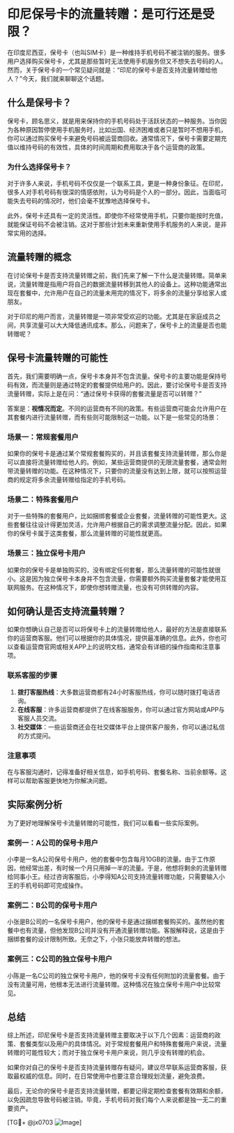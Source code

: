 # 印尼保号卡的流量转赠：是可行还是受限？

在印度尼西亚，保号卡（也叫SIM卡）是一种维持手机号码不被注销的服务。很多用户选择购买保号卡，尤其是那些暂时无法使用手机服务但又不想失去号码的人。然而，关于保号卡的一个常见疑问就是：“印尼的保号卡是否支持流量转赠给他人？”今天，我们就来聊聊这个话题。

## 什么是保号卡？

保号卡，顾名思义，就是用来保持你的手机号码处于活跃状态的一种服务。当你因为各种原因暂停使用手机服务时，比如出国、经济困难或者只是暂时不想用手机，你可以通过购买保号卡来避免号码被运营商回收。通常情况下，保号卡需要定期充值以维持号码的有效性，具体的时间周期和费用取决于各个运营商的政策。

### 为什么选择保号卡？

对于许多人来说，手机号码不仅仅是一个联系工具，更是一种身份象征。在印尼，很多人对手机号码有很深的情感依附，认为号码是个人的一部分。因此，当面临可能失去号码的情况时，他们会毫不犹豫地选择保号卡。

此外，保号卡还具有一定的灵活性。即使你不经常使用手机，只要你能按时充值，就能保证号码不会被注销。这对于那些计划未来重新使用手机服务的人来说，是非常实用的选择。

## 流量转赠的概念

在讨论保号卡是否支持流量转赠之前，我们先来了解一下什么是流量转赠。简单来说，流量转赠是指用户将自己的数据流量转移到其他人的设备上。这种功能通常出现在套餐中，允许用户在自己的流量未用完的情况下，将多余的流量分享给家人或朋友。

对于印尼的用户而言，流量转赠是一项非常受欢迎的功能。尤其是在家庭成员之间，共享流量可以大大降低通讯成本。那么，问题来了，保号卡上的流量是否也能转赠呢？

## 保号卡流量转赠的可能性

首先，我们需要明确一点，保号卡本身并不包含流量。保号卡的主要功能是保持号码有效，而流量则是通过特定的套餐提供给用户的。因此，要讨论保号卡是否支持流量转赠，实际上是在问：“通过保号卡获得的套餐流量是否可以转赠？”

答案是：**视情况而定**。不同的运营商有不同的政策。有些运营商可能会允许用户在其套餐内进行流量转赠，而有些则可能限制这一功能。以下是一些常见的场景：

### 场景一：常规套餐用户

如果你的保号卡是通过某个常规套餐购买的，并且该套餐支持流量转赠，那么你是可以直接将流量转赠给他人的。例如，某些运营商提供的无限流量套餐，通常会附带流量转赠的功能。在这种情况下，只要你的流量没有达到上限，就可以按照运营商的规定将多余流量转赠给指定的手机号码。

### 场景二：特殊套餐用户

对于一些特殊的套餐用户，比如捆绑套餐或企业套餐，流量转赠的可能性更大。这些套餐往往设计得更加灵活，允许用户根据自己的需求调整流量分配。因此，如果你的保号卡属于这类套餐，那么流量转赠的可能性就更高。

### 场景三：独立保号卡用户

如果你的保号卡是单独购买的，没有绑定任何套餐，那么流量转赠的可能性就很小。这是因为独立保号卡本身并不包含流量，你需要额外购买流量套餐才能使用互联网服务。在这种情况下，即使你想转赠流量，也没有可供转赠的内容。

## 如何确认是否支持流量转赠？

如果你想确认自己是否可以将保号卡上的流量转赠给他人，最好的方法是直接联系你的运营商客服。他们可以根据你的具体情况，提供最准确的信息。此外，你也可以查看运营商官网或相关APP上的说明文档，通常会有详细的操作指南和注意事项。

### 联系客服的步骤

1. **拨打客服热线**：大多数运营商都有24小时客服热线，你可以随时拨打电话咨询。
2. **在线客服**：许多运营商都提供了在线客服服务，你可以通过官方网站或APP与客服人员交流。
3. **社交媒体**：一些运营商还会在社交媒体平台上提供客户服务，你可以通过私信的方式提问。

### 注意事项

在与客服沟通时，记得准备好相关信息，如手机号码、套餐名称、当前余额等。这样可以帮助客服更快地为你解决问题。

## 实际案例分析

为了更好地理解保号卡流量转赠的可能性，我们可以看看一些实际案例。

### 案例一：A公司的保号卡用户

小李是一名A公司保号卡用户，他的套餐中包含每月10GB的流量。由于工作原因，他经常出差，有时候一个月只用掉一半的流量。于是，他想将剩余的流量转赠给同事小王。经过咨询客服后，小李得知A公司支持流量转赠功能，只需要输入小王的手机号码即可完成操作。

### 案例二：B公司的保号卡用户

小张是B公司的一名保号卡用户，他的保号卡是通过捆绑套餐购买的。虽然他的套餐中也有流量，但他发现B公司并没有开通流量转赠功能。客服解释说，这是由于捆绑套餐的设计限制所致。无奈之下，小张只能放弃转赠的想法。

### 案例三：C公司的独立保号卡用户

小陈是一名C公司的独立保号卡用户，他的保号卡没有任何附加的流量套餐。由于没有流量可用，他根本无法进行流量转赠。这种情况在独立保号卡用户中比较常见。

## 总结

综上所述，印尼保号卡是否支持流量转赠主要取决于以下几个因素：运营商的政策、套餐类型以及用户的具体情况。对于常规套餐用户和特殊套餐用户来说，流量转赠的可能性较大；而对于独立保号卡用户来说，则几乎没有转赠的机会。

如果你对自己的保号卡是否支持流量转赠存有疑问，建议尽早联系运营商客服，获取最权威的信息。同时，在日常使用中也要注意合理规划流量，避免浪费。

最后，无论你的保号卡是否支持流量转赠，都要记得定期检查套餐有效期和余额，以免因疏忽导致号码被注销。毕竟，手机号码对我们每个人来说都是独一无二的重要资产。

[TG💪+ @jx0703 ![Image](https://github.com/user-attachments/assets/dbca1d08-cadb-493c-b0ec-ad6f7a83f270)]